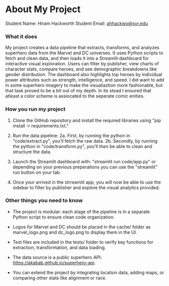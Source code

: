 # About My Project

Student Name:  Hiram Hackworth
Student Email:  ahhackwo@syr.edu 

### What it does

My project creates a data pipeline that extracts, transforms, and analyzes superhero data from the Marvel and DC universes. It uses Python scripts to fetch and clean data, and then loads it into a Streamlit dashboard for interactive visual exploration. Users can filter by publisher, view charts of character stats, compare heroes, and see demographic breakdowns like gender distribution. The dashboard also highlights top heroes by individual power attributes such as strength, intelligence, and speed. I did want to add in some superhero imagery to make the visualiaztion more fashionable, but that task proved to be a bit out of my depth. In its stead I ensured that atleast a color scheme is assiocated to the seperate comic enities. 

### How you run my project

1. Clone the GitHub repository and install the required libraries using "pip install -r requirements.txt."

2. Run the data pipeline:
    2a. First, by running the python in "code/extract.py", you'll fetch the raw data.
    2b. Secondly, by running the python in "code/transform.py", you'll then be able to clean and structure the data.

3. Launch the Streamlit dashboard with: "streamlit run code/app.py" or depending on your previous preperations you can use the "streamlit" run button on your tab.

4. Once your arrived in the strreamlit app, you will now be able to use the sidebar to filter by publisher and explore the visual analytics provided.

### Other things you need to know

- The project is modular: each stage of the pipeline is in a separate Python script to ensure clean code organization.

- Logos for Marvel and DC should be placed in the cache/ folder as marvel_logo.png and dc_logo.png to display them in the UI.

- Test files are included in the tests/ folder to verify key functions for extraction, transformation, and data loading.

- The data source is a public superhero API: https://akabab.github.io/superhero-api.

- You can extend the project by integrating location data, adding maps, or comparing other stats like alignment or race.